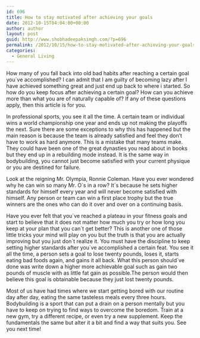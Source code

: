 ```yaml
---
id: 696
title: How to stay motivated after achieving your goals
date: 2012-10-15T04:04:00+00:00
author: author
layout: post
guid: http://www.shobhadeepaksingh.com/?p=696
permalink: /2012/10/15/how-to-stay-motivated-after-achieving-your-goals/
categories:
  - General Living
---
```

How many of you fall back into old bad habits after reaching a certain goal you\`ve accomplished? I can admit that I am guilty of becoming lazy after I have achieved something great and just end up back to where i started. So how do you keep focus after achieving a certain goal? How can you achieve more than what you are of naturally capable of? If any of these questions apply, then this article is for you.

In professional sports, you see it all the time. A certain team or individual wins a world championship one year and ends up not making the playoffs the next. Sure there are some exceptions to why this has happened but the main reason is because the team is already satisfied and feel they don&#8217;t have to work as hard anymore. This is a mistake that many teams make. They could have been one of the great dynasties you read about in books but they end up in a rebuilding mode instead. It is the same way in bodybuilding, you cannot just become satisfied with your current physique or you are destined for failure.

Look at the reigning Mr. Olympia, Ronnie Coleman. Have you ever wondered why he can win so many Mr. O\`s in a row? It\`s because he sets higher standards for himself every year and will never become satisfied with himself. Any person or team can win a first place trophy but the true winners are the ones who can do it over and over on a continuing basis.

Have you ever felt that you\`ve reached a plateau in your fitness goals and start to believe that it does not matter how much you try or how long you keep at your plan that you can\`t get better? This is another one of those little tricks your mind will play on you but the truth is that you are actually improving but you just don\`t realize it. You must have the discipline to keep setting higher standards after you\`ve accomplished a certain feat. You see it all the time, a person sets a goal to lose twenty pounds, loses it, starts eating bad foods again, and gains it all back. What this person should\`ve done was write down a higher more achievable goal such as gain two pounds of muscle with as little fat gain as possible.The person would then believe this goal is obtainable because they just lost twenty pounds.

Most of us have had times where we start getting bored with our routine day after day, eating the same tasteless meals every three hours. Bodybuilding is a sport that can put a drain on a person mentally but you have to keep on trying to find ways to overcome the boredom. Train at a new gym, try a different recipe, or even try a new supplement. Keep the fundamentals the same but alter it a bit and find a way that suits you. See you next time!